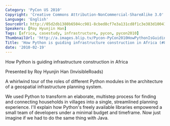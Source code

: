 ```yaml
---
Category: 'PyCon US 2010'
Copyright: 'Creative Commons Attribution-NonCommercial-ShareAlike 3.0'
Language: 'English'
SourceUrl: http://05d2db1380b6504cc981-8cbed8cf7e3a131cd8f1c3e383d10041.r93.cf2.rackcdn.com/pycon-us-2010/337_how-python-is-guiding-infrastructure-construction-in-africa-84.m4v
Speakers: [Roy Hyunjin Han]
Tags: [africa, casestudy, infrastructure, pycon, pycon2010]
ThumbnailUrl: 'http://a.images.blip.tv/Pycon-PyCon2010HowPythonIsGuidingInfrastructureConstructionInA743.png'
Title: 'How Python is guiding infrastructure construction in Africa (#84)'
date: '2010-02-19'
---
```

How Python is guiding infrastructure construction in Africa

  
Presented by Roy Hyunjin Han (InvisibleRoads)

  
A whirlwind tour of the roles of different Python modules in the architecture
of a geospatial infrastructure planning system.

  
We used Python to transform an elaborate, multistep process for finding and
connecting households in villages into a single, streamlined planning
experience. I'll explain how Python's freely available libraries empowered a
small team of developers under a minimal budget and timeframe. Now just
imagine if we had to do the same thing with Java.

